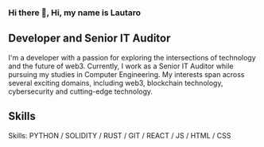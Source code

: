 ### Hi there 👋, Hi, my name is **Lautaro**
## **Developer and Senior IT Auditor**


I'm a developer with a passion for exploring the intersections of technology and the future of web3. Currently, I work as a Senior IT Auditor while pursuing my studies in Computer Engineering. My interests span across several exciting domains, including web3, blockchain technology, cybersecurity and cutting-edge technology.


## **Skills**

Skills: PYTHON / SOLIDITY / RUST / GIT / REACT / JS / HTML / CSS





